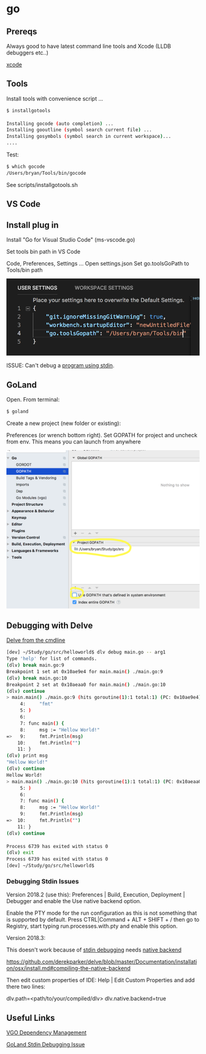 # go

## Prereqs

Always good to have latest command line tools and Xcode (LLDB debuggers etc..)

[xcode](xcode.md)

## Tools

Install tools with convenience script ...

```bash
$ installgotools

Installing gocode (auto completion) ...
Installing gooutline (symbol search current file) ...
Installing gosymbols (symbol search in current workspace)...
....
```

Test:

```bash
$ which gocode
/Users/bryan/Tools/bin/gocode
```

See scripts/installgotools.sh

## VS Code

## Install plug in

Install "Go for Visual Studio Code" (ms-vscode.go)

Set tools bin path in VS Code

Code, Preferences, Settings
... Open settings.json
Set go.toolsGoPath to Tools/bin path

![settings](res/gousersettings.png)

ISSUE: Can't debug a [program using stdin](https://github.com/Microsoft/vscode-go/issues/219#issuecomment-192164367).  

## GoLand

Open.  From terminal:

```bash
$ goland
```

Create a new project (new folder or existing):

Preferences (or wrench bottom right).  Set GOPATH for project and uncheck from env.  This means you can launch from anywhere

![pathprefs](res/goland-gopath.png)

## Debugging with Delve

[Delve from the cmdline](https://lincolnloop.com/blog/debugging-go-code/)

```bash
[dev] ~/Study/go/src/helloworld$ dlv debug main.go -- arg1
Type 'help' for list of commands.
(dlv) break main.go:9
Breakpoint 1 set at 0x10ae9e4 for main.main() ./main.go:9
(dlv) break main.go:10
Breakpoint 2 set at 0x10aeaa0 for main.main() ./main.go:10
(dlv) continue
> main.main() ./main.go:9 (hits goroutine(1):1 total:1) (PC: 0x10ae9e4)
     4:		"fmt"
     5:	)
     6:	
     7:	func main() {
     8:		msg := "Hellow World!"
=>   9:		fmt.Println(msg)
    10:		fmt.Println("")
    11:	}
(dlv) print msg
"Hellow World!"
(dlv) continue
Hellow World!
> main.main() ./main.go:10 (hits goroutine(1):1 total:1) (PC: 0x10aeaa0)
     5:	)
     6:	
     7:	func main() {
     8:		msg := "Hellow World!"
     9:		fmt.Println(msg)
=>  10:		fmt.Println("")
    11:	}
(dlv) continue

Process 6739 has exited with status 0
(dlv) exit
Process 6739 has exited with status 0
[dev] ~/Study/go/src/helloworld$ 
```

### Debugging Stdin Issues

Version 2018.2 (use this):
Preferences | Build, Execution, Deployment | Debugger and enable the Use native backend option.

Enable the PTY mode for the run configuration as this is not something that is supported by default. Press CTRL|Command + ALT + SHIFT + / then go to Registry, start typing run.processes.with.pty and enable this option.

Version 2018.3: 

This doesn't work because of [stdin debugging](https://youtrack.jetbrains.com/issue/GO-4264) needs [native backend](https://github.com/derekparker/delve/issues/1112)

https://github.com/derekparker/delve/blob/master/Documentation/installation/osx/install.md#compiling-the-native-backend

Then edit custom properties of IDE: Help | Edit Custom Properties and add there two lines:

dlv.path=<path/to/your/compiled/dlv>
dlv.native.backend=true

## Useful Links

[VGO Dependency Management](https://blog.spiralscout.com/golang-vgo-dependency-management-explained-419d143204e4)

[GoLand Stdin Debugging Issue](https://youtrack.jetbrains.com/issue/GO-4264)
